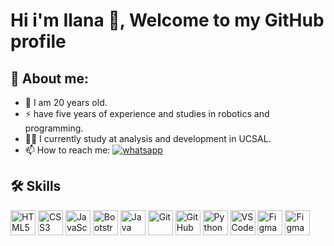 # Hi i'm Ilana 👋, Welcome to my GitHub profile

## 🚀 About me:

- 🌱 I am 20 years old.
- ⚡ have five years of experience and studies in robotics and programming.
- 👩‍💻 I currently study at analysis and development in UCSAL.
- 📫 How to reach me: <a href="https://wa.me/5571986552139"><img src="https://img.shields.io/badge/WhatsApp-25D366?style=for-the-badge&logo=whatsapp&logoColor=white" alt="whatsapp"></a>

## 🛠️ Skills

<p align="left">
  <img src="https://cdn.jsdelivr.net/gh/devicons/devicon@latest/icons/html5/html5-original.svg" height="40" alt="HTML5" />
  <img src="https://cdn.jsdelivr.net/gh/devicons/devicon@latest/icons/css3/css3-original.svg" height="40" alt="CSS3" />
  <img src="https://cdn.jsdelivr.net/gh/devicons/devicon@latest/icons/javascript/javascript-original.svg" height="40" alt="JavaScript" />
  <img src="https://cdn.jsdelivr.net/gh/devicons/devicon@latest/icons/bootstrap/bootstrap-original.svg" height="40" alt="Bootstrap" />
  <img src="https://cdn.jsdelivr.net/gh/devicons/devicon@latest/icons/java/java-original.svg" height="40" alt="Java" />
  <img src="https://cdn.jsdelivr.net/gh/devicons/devicon@latest/icons/git/git-original.svg" height="40" alt="Git" />
  <img src="https://cdn.jsdelivr.net/gh/devicons/devicon@latest/icons/github/github-original.svg" height="40" alt="GitHub" />
  <img src="https://cdn.jsdelivr.net/gh/devicons/devicon@latest/icons/python/python-original.svg" height="40" alt="Python" />
  <img src="https://cdn.jsdelivr.net/gh/devicons/devicon@latest/icons/vscode/vscode-original.svg" height="40" alt="VS Code" />
  <img src="https://https://cdn.jsdelivr.net/gh/devicons/devicon@latest/icons/figma/figma-original.svg" height="40" alt="Figma" />
  <img src="https://cdn.jsdelivr.net/gh/devicons/devicon@latest/icons/nodejs/nodejs-original.svg" height="40" alt="Figma" />
</p>
